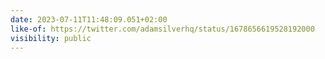 ```yaml
---
date: 2023-07-11T11:48:09.051+02:00
like-of: https://twitter.com/adamsilverhq/status/1678656619528192000
visibility: public
---
```

